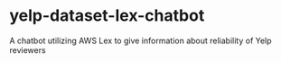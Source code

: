 # yelp-dataset-lex-chatbot
A chatbot utilizing AWS Lex to give information about reliability of Yelp reviewers
